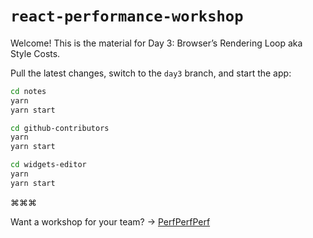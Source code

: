 # `react-performance-workshop` <img src="https://user-images.githubusercontent.com/2953267/212215914-68e776eb-ed5f-439a-85dd-d31759a03196.svg" width="6">

Welcome! This is the material for Day 3: Browser’s Rendering Loop aka Style Costs.

Pull the latest changes, switch to the `day3` branch, and start the app:

```sh
cd notes
yarn
yarn start
```

```sh
cd github-contributors
yarn
yarn start
```

```sh
cd widgets-editor
yarn
yarn start
```

⌘⌘⌘

Want a workshop for your team? → [PerfPerfPerf](https://3perf.com/workshops/)
